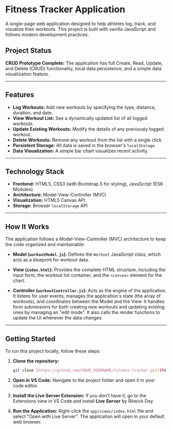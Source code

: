 # Fitness Tracker Application

A single-page web application designed to help athletes log, track, and visualize their workouts. This project is built with vanilla JavaScript and follows modern development practices.



## Project Status

**CRUD Prototype Complete:** The application has full Create, Read, Update, and Delete (CRUD) functionality, local data persistence, and a simple data visualization feature.

***

## Features

* **Log Workouts:** Add new workouts by specifying the type, distance, duration, and date.
* **View Workout List:** See a dynamically updated list of all logged workouts.
* **Update Existing Workouts:** Modify the details of any previously logged workout.
* **Delete Workouts:** Remove any workout from the list with a single click.
* **Persistent Storage:** All data is saved in the browser's `localStorage`.
* **Data Visualization:** A simple bar chart visualizes recent activity.

***

## Technology Stack

* **Frontend:** HTML5, CSS3 (with Bootstrap 5 for styling), JavaScript (ES6 Modules)
* **Architecture:** Model-View-Controller (MVC)
* **Visualization:** HTML5 Canvas API
* **Storage:** Browser `localStorage` API

***

## How It Works

The application follows a Model-View-Controller (MVC) architecture to keep the code organized and maintainable:

* **Model (`workoutModel.js`):** Defines the `Workout` JavaScript class, which acts as a blueprint for workout data.

* **View (`index.html`):** Provides the complete HTML structure, including the input form, the workout list container, and the `<canvas>` element for the chart.

* **Controller (`workoutController.js`):** Acts as the engine of the application. It listens for user events, manages the application's state (the array of workouts), and coordinates between the Model and the View. It handles form submissions for both creating new workouts and updating existing ones by managing an "edit mode". It also calls the render functions to update the UI whenever the data changes.

***

## Getting Started

To run this project locally, follow these steps:

1.  **Clone the repository:**
    ```bash
    git clone [https://github.com/YOUR_USERNAME/fitness-tracker.git](https://github.com/YOUR_USERNAME/fitness-tracker.git)
    ```

2.  **Open in VS Code:**
    Navigate to the project folder and open it in your code editor.

3.  **Install the Live Server Extension:**
    If you don't have it, go to the Extensions view in VS Code and install **Live Server** by Ritwick Dey.

4.  **Run the Application:**
    Right-click the `app/views/index.html` file and select "Open with Live Server". The application will open in your default web browser.